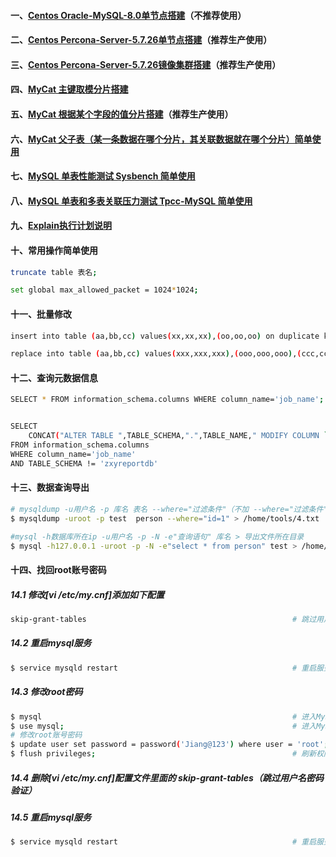 #### 一、[Centos Oracle-MySQL-8.0单节点搭建][1]（不推荐使用）
#### 二、[Centos Percona-Server-5.7.26单节点搭建][3]（推荐生产使用）
#### 三、[Centos Percona-Server-5.7.26镜像集群搭建][4]（推荐生产使用）
#### 四、[MyCat 主键取模分片搭建][5]
#### 五、[MyCat 根据某个字段的值分片搭建][6]（推荐生产使用）
#### 六、[MyCat 父子表（某一条数据在哪个分片，其关联数据就在哪个分片）简单使用][7]
#### 七、[MySQL 单表性能测试 Sysbench 简单使用][8]
#### 八、[MySQL 单表和多表关联压力测试 Tpcc-MySQL 简单使用][9]
#### 九、[Explain执行计划说明][2]
#### 十、常用操作简单使用
```bash
truncate table 表名;                                                                    # 清空整张表数据

set global max_allowed_packet = 1024*1024;                                              # 加大mysq批量插入的数量
```

#### 十一、批量修改
```bash
insert into table (aa,bb,cc) values(xx,xx,xx),(oo,oo,oo) on duplicate key update        # 遇见相同的key修改，没有插入

replace into table (aa,bb,cc) values(xxx,xxx,xxx),(ooo,ooo,ooo),(ccc,ccc,ccc)           # 遇见相同的key修改，没有不操作
```


#### 十二、查询元数据信息
```bash
SELECT * FROM information_schema.columns WHERE column_name='job_name';                  # 查询所有表包含 job_name 列名


SELECT 
    CONCAT("ALTER TABLE ",TABLE_SCHEMA,".",TABLE_NAME," MODIFY COLUMN `job_name` VARCHAR(500);") 
FROM information_schema.columns 
WHERE column_name='job_name' 
AND TABLE_SCHEMA != 'zxyreportdb'
```

#### 十三、数据查询导出
```bash
# mysqldump -u用户名 -p 库名 表名 --where="过滤条件"（不加 --where="过滤条件" 就是导出整张表） > 导出文件所在目录
$ mysqldump -uroot -p test  person --where="id=1" > /home/tools/4.txt

#mysql -h数据库所在ip -u用户名 -p -N -e"查询语句" 库名 > 导出文件所在目录
$ mysql -h127.0.0.1 -uroot -p -N -e"select * from person" test > /home/tools/1.txt
```

#### 十四、找回root账号密码
##### 14.1 修改[vi /etc/my.cnf]添加如下配置
```bash
skip-grant-tables                                              # 跳过用户名密码验证
```
##### 14.2 重启mysql服务
```bash
$ service mysqld restart                                       # 重启服务
```
##### 14.3 修改root密码
```bash
$ mysql                                                        # 进入MySQL服务
$ use mysql;                                                   # 进入MySQL系统库
# 修改root账号密码
$ update user set password = password('Jiang@123') where user = 'root';
$ flush privileges;                                            # 刷新权限
```
##### 14.4 删除[vi /etc/my.cnf]配置文件里面的 skip-grant-tables（跳过用户名密码验证）
##### 14.5 重启mysql服务
```bash
$ service mysqld restart                                       # 重启服务
```
[1]: https://github.com/firechiang/mysql-test/blob/master/docs/setup-single-install.md
[2]: https://github.com/firechiang/mysql-test/blob/master/docs/explain-explain.md
[3]: https://github.com/firechiang/mysql-test/blob/master/docs/percona-server7-single-install.md
[4]: https://github.com/firechiang/mysql-test/blob/master/docs/percona-server7-cluster-install.md
[5]: https://github.com/firechiang/mysql-test/blob/master/docs/mycat-mod-use.md
[6]: https://github.com/firechiang/mysql-test/blob/master/docs/mycat-custom-use.md
[7]: https://github.com/firechiang/mysql-test/blob/master/docs/mycat-parent-use.md
[8]: https://github.com/firechiang/mysql-test/blob/master/docs/sysbench-use.md
[9]: https://github.com/firechiang/mysql-test/blob/master/docs/tpcc-mysql-use.md
